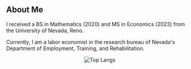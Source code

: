 <p align="center">
  <h2>About Me</h2>
</p>
I received a BS in Mathematics (2020) and MS in Economics (2023) from the University of Nevada, Reno. 

Currently, I am a labor economist in the research bureau of Nevada's Department of Employment, Training, and Rehabilitation.

<p align="center">
  <img src="https://github-readme-stats.vercel.app/api/top-langs/?username=BenJAlbrecht&layout=compact" alt="Top Langs">
</p>

